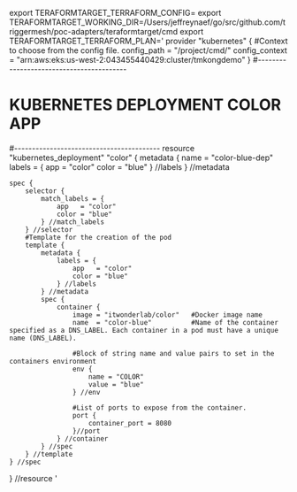 export TERAFORMTARGET_TERRAFORM_CONFIG=
export TERAFORMTARGET_WORKING_DIR=/Users/jeffreynaef/go/src/github.com/triggermesh/poc-adapters/teraformtarget/cmd
export TERAFORMTARGET_TERRAFORM_PLAN='
provider "kubernetes" {
  #Context to choose from the config file.
  config_path    = "/project/cmd/"
  config_context = "arn:aws:eks:us-west-2:043455440429:cluster/tmkongdemo"
}
#-----------------------------------------
# KUBERNETES DEPLOYMENT COLOR APP
#-----------------------------------------
resource "kubernetes_deployment" "color" {
    metadata {
        name = "color-blue-dep"
        labels = {
            app   = "color"
            color = "blue"
        } //labels
    } //metadata

    spec {
        selector {
            match_labels = {
                app   = "color"
                color = "blue"
            } //match_labels
        } //selector
        #Template for the creation of the pod
        template {
            metadata {
                labels = {
                    app   = "color"
                    color = "blue"
                } //labels
            } //metadata
            spec {
                container {
                    image = "itwonderlab/color"   #Docker image name
                    name  = "color-blue"          #Name of the container specified as a DNS_LABEL. Each container in a pod must have a unique name (DNS_LABEL).

                    #Block of string name and value pairs to set in the containers environment
                    env {
                        name = "COLOR"
                        value = "blue"
                    } //env

                    #List of ports to expose from the container.
                    port {
                        container_port = 8080
                    }//port
                } //container
            } //spec
        } //template
    } //spec
} //resource
'
